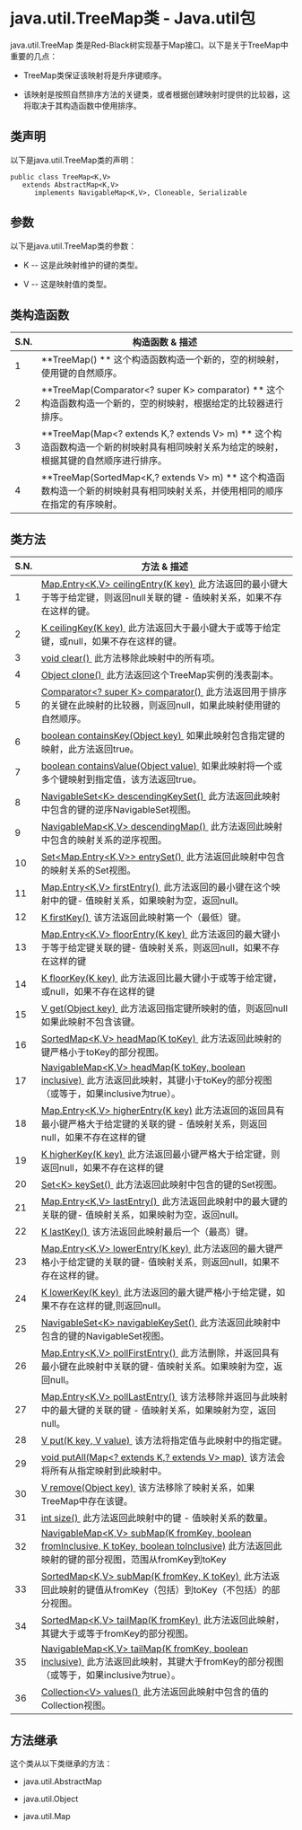 # java.util.TreeMap类 - Java.util包

java.util.TreeMap 类是Red-Black树实现基于Map接口。以下是关于TreeMap中重要的几点：

*   TreeMap类保证该映射将是升序键顺序。

*   该映射是按照自然排序方法的关键类，或者根据创建映射时提供的比较器，这将取决于其构造函数中使用排序。

## 类声明

以下是java.util.TreeMap类的声明：

```
public class TreeMap<K,V>
   extends AbstractMap<K,V>
      implements NavigableMap<K,V>, Cloneable, Serializable
```

## 参数

以下是java.util.TreeMap类的参数：

*   K -- 这是此映射维护的键的类型。

*   V -- 这是映射值的类型。

## 类构造函数

| S.N. | 构造函数 & 描述 |
| --- | --- |
| 1 | **TreeMap() ** 这个构造函数构造一个新的，空的树映射，使用键的自然顺序。 |
| 2 | **TreeMap(Comparator&lt;? super K&gt; comparator) ** 这个构造函数构造一个新的，空的树映射，根据给定的比较器进行排序。 |
| 3 | **TreeMap(Map&lt;? extends K,? extends V&gt; m) ** 这个构造函数构造一个新的树映射具有相同映射关系为给定的映射，根据其键的自然顺序进行排序。 |
| 4 | **TreeMap(SortedMap&lt;K,? extends V&gt; m) ** 这个构造函数构造一个新的树映射具有相同映射关系，并使用相同的顺序在指定的有序映射。 |

## 类方法

| S.N. | 方法 & 描述 |
| --- | --- |
| 1 | [Map.Entry&lt;K,V&gt; ceilingEntry(K key) ](http://www.yiibai.com/java/util/treemap_ceilingentry.html) 此方法返回的最小键大于等于给定键，则返回null关联的键 - 值映射关系，如果不存在这样的键。 |
| 2 | [K ceilingKey(K key) ](http://www.yiibai.com/java/util/treemap_ceilingkey.html) 此方法返回大于最小键大于或等于给定键，或null，如果不存在这样的键。 |
| 3 | [void clear() ](http://www.yiibai.com/java/util/treemap_clear.html) 此方法移除此映射中的所有项。 |
| 4 | [Object clone() ](http://www.yiibai.com/java/util/treemap_clone.html) 此方法返回这个TreeMap实例的浅表副本。 |
| 5 | [Comparator&lt;? super K&gt; comparator() ](http://www.yiibai.com/java/util/treemap_comparator.html) 此方法返回用于排序的关键在此映射的比较器，则返回null，如果此映射使用键的自然顺序。 |
| 6 | [boolean containsKey(Object key) ](http://www.yiibai.com/java/util/treemap_containskey.html) 如果此映射包含指定键的映射，此方法返回true。 |
| 7 | [boolean containsValue(Object value) ](http://www.yiibai.com/java/util/treemap_containsvalue.html) 如果此映射将一个或多个键映射到指定值，该方法返回true。 |
| 8 | [NavigableSet&lt;K&gt; descendingKeySet() ](http://www.yiibai.com/java/util/treemap_descendingkeyset.html) 此方法返回此映射中包含的键的逆序NavigableSet视图。 |
| 9 | [NavigableMap&lt;K,V&gt; descendingMap() ](http://www.yiibai.com/java/util/treemap_descendingmap.html) 此方法返回此映射中包含的映射关系的逆序视图。 |
| 10 | [Set&lt;Map.Entry&lt;K,V&gt;&gt; entrySet() ](http://www.yiibai.com/java/util/treemap_entryset.html) 此方法返回此映射中包含的映射关系的Set视图。 |
| 11 | [Map.Entry&lt;K,V&gt; firstEntry() ](http://www.yiibai.com/java/util/treemap_firstentry.html) 此方法返回的最小键在这个映射中的键- 值映射关系，如果映射为空，返回null。 |
| 12 | [K firstKey() ](http://www.yiibai.com/java/util/treemap_firstkey.html) 该方法返回此映射第一个（最低）键。 |
| 13 | [Map.Entry&lt;K,V&gt; floorEntry(K key) ](http://www.yiibai.com/java/util/treemap_floorentry.html) 此方法返回的最大键小于等于给定键关联的键- 值映射关系，则返回null，如果不存在这样的键 |
| 14 | [K floorKey(K key) ](http://www.yiibai.com/java/util/treemap_floorkey.html) 此方法返回比最大键小于或等于给定键，或null，如果不存在这样的键 |
| 15 | [V get(Object key) ](http://www.yiibai.com/java/util/treemap_get.html) 此方法返回指定键所映射的值，则返回null如果此映射不包含该键。 |
| 16 | [SortedMap&lt;K,V&gt; headMap(K toKey) ](http://www.yiibai.com/java/util/treemap_headmap.html) 此方法返回此映射的键严格小于toKey的部分视图。 |
| 17 | [NavigableMap&lt;K,V&gt; headMap(K toKey, boolean inclusive) ](http://www.yiibai.com/java/util/treemap_headmap_inclusive.html) 此方法返回此映射，其键小于toKey的部分视图（或等于，如果inclusive为true）。 |
| 18 | [Map.Entry&lt;K,V&gt; higherEntry(K key)](http://www.yiibai.com/java/util/treemap_higherentry.html) 此方法返回的返回具有最小键严格大于给定键的关联的键 - 值映射关系，则返回null，如果不存在这样的键 |
| 19 | [K higherKey(K key) ](http://www.yiibai.com/java/util/treemap_higherkey.html) 此方法返回最小键严格大于给定键，则返回null，如果不存在这样的键 |
| 20 | [Set&lt;K&gt; keySet() ](http://www.yiibai.com/java/util/treemap_keyset.html) 此方法返回此映射中包含的键的Set视图。 |
| 21 | [Map.Entry&lt;K,V&gt; lastEntry() ](http://www.yiibai.com/java/util/treemap_lastentry.html) 此方法返回此映射中的最大键的关联的键- 值映射关系，如果映射为空，返回null。 |
| 22 | [K lastKey() ](http://www.yiibai.com/java/util/treemap_lastkey.html) 该方法返回此映射最后一个（最高）键。 |
| 23 | [Map.Entry&lt;K,V&gt; lowerEntry(K key) ](http://www.yiibai.com/java/util/treemap_lowerentry.html) 此方法返回的最大键严格小于给定键的关联的键- 值映射关系，则返回null，如果不存在这样的键。 |
| 24 | [K lowerKey(K key) ](http://www.yiibai.com/java/util/treemap_lowerkey.html) 此方法返回的最大键严格小于给定键，如果不存在这样的键,则返回null。 |
| 25 | [NavigableSet&lt;K&gt; navigableKeySet() ](http://www.yiibai.com/java/util/treemap_navigablekeyset.html) 此方法返回此映射中包含的键的NavigableSet视图。 |
| 26 | [Map.Entry&lt;K,V&gt; pollFirstEntry() ](http://www.yiibai.com/java/util/treemap_pollfirstentry.html) 此方法删除，并返回具有最小键在此映射中关联的键- 值映射关系。如果映射为空，返回null。 |
| 27 | [Map.Entry&lt;K,V&gt; pollLastEntry() ](http://www.yiibai.com/java/util/treemap_polllastentry.html) 该方法移除并返回与此映射中的最大键的关联的键 - 值映射关系，如果映射为空，返回null。 |
| 28 | [V put(K key, V value) ](http://www.yiibai.com/java/util/treemap_put.html) 该方法将指定值与此映射中的指定键。 |
| 29 | [void putAll(Map&lt;? extends K,? extends V&gt; map) ](http://www.yiibai.com/java/util/treemap_putall.html) 该方法会将所有从指定映射到此映射中。 |
| 30 | [V remove(Object key) ](http://www.yiibai.com/java/util/treemap_remove.html) 该方法移除了映射关系，如果TreeMap中存在该键。 |
| 31 | [int size() ](http://www.yiibai.com/java/util/treemap_size.html) 此方法返回此映射中的键 - 值映射关系的数量。 |
| 32 | [NavigableMap&lt;K,V&gt; subMap(K fromKey, boolean fromInclusive, K toKey, boolean toInclusive)](http://www.yiibai.com/java/util/treemap_submap_inclusive.html) 此方法返回此映射的键的部分视图，范围从fromKey到toKey |
| 33 | [SortedMap&lt;K,V&gt; subMap(K fromKey, K toKey) ](http://www.yiibai.com/java/util/treemap_submap.html) 此方法返回此映射的键值从fromKey（包括）到toKey（不包括）的部分视图。 |
| 34 | [SortedMap&lt;K,V&gt; tailMap(K fromKey) ](http://www.yiibai.com/java/util/treemap_tailmap.html) 此方法返回此映射，其键大于或等于fromKey的部分视图。 |
| 35 | [NavigableMap&lt;K,V&gt; tailMap(K fromKey, boolean inclusive) ](http://www.yiibai.com/java/util/treemap_tailmap_inclusive.html) 此方法返回此映射，其键大于fromKey的部分视图（或等于，如果inclusive为true）。 |
| 36 | [Collection&lt;V&gt; values() ](http://www.yiibai.com/java/util/treemap_values.html) 此方法返回此映射中包含的值的Collection视图。 |

## 方法继承

这个类从以下类继承的方法：

*   java.util.AbstractMap

*   java.util.Object

*   java.util.Map

